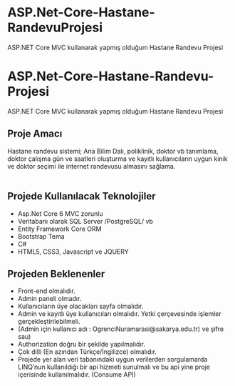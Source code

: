 # ASP.Net-Core-Hastane-RandevuProjesi
ASP.NET Core MVC kullanarak yapmış olduğum Hastane Randevu Projesi 

# ASP.Net-Core-Hastane-Randevu-Projesi
ASP.NET Core MVC kullanarak yapmış olduğum Hastane Randevu Projesi


<h2>Proje Amacı</h2>
Hastane randevu sistemi; Ana Bilim Dalı, poliklinik, doktor vb tanımlama, doktor 
çalışma gün ve saatleri oluşturma ve kayıtlı kullanıcıların uygun kinik ve doktor 
seçimi ile internet randevusu almasını sağlama.
<br><br>
<h2>Projede Kullanılacak Teknolojiler</h2>
<ul>

<li> Asp.Net Core 6 MVC zorunlu  </li>
<li> Veritabanı olarak SQL Server /PostgreSQL/ vb  </li>
<li> Entity Framework Core ORM  </li>
<li> Bootstrap Tema  </li>
<li> C#  </li>
<li> HTML5, CSS3, Javascript ve JQUERY</li>
</ul>


<h2>Projeden Beklenenler</h2>
<ul>
<li> Front-end olmalıdır.  </li>
<li> Admin paneli olmadır.  </li>
<li> Kullanıcıların üye olacakları sayfa olmalıdır. </li>
<li> Admin ve kayıtlı üye kullanıcıları olmalıdır. Yetki çerçevesinde işlemler gerçekleştirilebilmeli.  </li>
<li> (Admin için kullanıcı adı : OgrenciNuramarasi@sakarya.edu.tr) ve şifre sau)  </li>
<li> Authorization doğru bir şekilde yapılmalıdır.</li>
<li>  Çok dilli (En azından Türkçe/İngilizce) olmalıdır.</li>
<li> Projede yer alan veri tabanındaki uygun verilerden sorgulamarda LINQ’nun kullanıldığı bir api hizmeti sunulmalı ve bu api yine proje içerisinde kullanılmalıdır. (Consume API)</li>
</ul>
